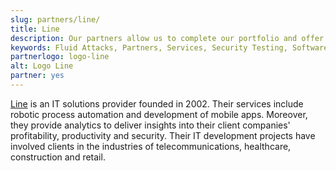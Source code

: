 ```yaml
---
slug: partners/line/
title: Line
description: Our partners allow us to complete our portfolio and offer better security testing services. Get to know them and become one of them.
keywords: Fluid Attacks, Partners, Services, Security Testing, Software Development, Pentesting, Ethical Hacking
partnerlogo: logo-line
alt: Logo Line
partner: yes
---
```


[Line](http://www.line.cl/)
is an IT solutions provider founded in 2002.
Their services include robotic process automation
and development of mobile apps.
Moreover,
they provide analytics
to deliver insights into their client companies'
profitability,
productivity and security.
Their IT development projects have involved clients
in the industries of telecommunications,
healthcare,
construction and retail.
